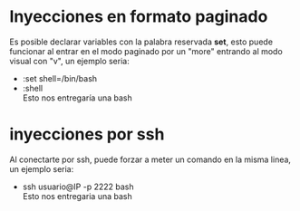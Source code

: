 # Inyecciones en formato paginado
Es posible declarar variables con la palabra reservada **set**, esto puede funcionar al entrar en el modo paginado por un "more" entrando al modo visual con "v", un ejemplo seria:
* :set shell=/bin/bash
* :shell  
Esto nos entregaría una bash  

# inyecciones por ssh

Al conectarte por ssh, puede forzar a meter un comando en la misma linea, un ejemplo seria:  
* ssh usuario@IP -p 2222 bash  
Esto nos entregaria una bash
